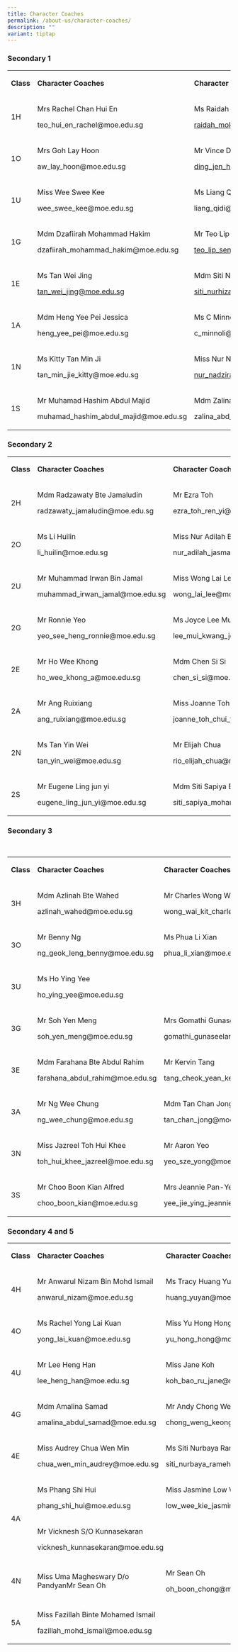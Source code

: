 ```yaml
---
title: Character Coaches
permalink: /about-us/character-coaches/
description: ""
variant: tiptap
---
```

<h3>Secondary 1</h3><table><tbody><tr><td rowspan="1" colspan="1"><p><strong>Class</strong></p></td><td rowspan="1" colspan="1"><p><strong>Character Coaches</strong></p></td><td rowspan="1" colspan="1"><p><strong>Character Coaches</strong></p></td></tr><tr><td rowspan="1" colspan="1"><p>1H</p></td><td rowspan="1" colspan="1"><p>Mrs Rachel Chan Hui En</p><p><a rel="noopener noreferrer nofollow" target="_blank">teo_hui_en_rachel@moe.edu.sg</a></p></td><td rowspan="1" colspan="1"><p>Ms Raidah Binte Moktar</p><p><a href="mailto:raidah_moktar@moe.edu.sg" rel="noopener noreferrer nofollow" target="_blank">raidah_moktar@moe.edu.sg</a></p></td></tr><tr><td rowspan="1" colspan="1"><p>1O</p></td><td rowspan="1" colspan="1"><p>Mrs Goh Lay Hoon</p><p><a rel="noopener noreferrer nofollow" target="_blank">aw_lay_hoon@moe.edu.sg</a></p></td><td rowspan="1" colspan="1"><p>Mr Vince Ding</p><p><a href="mailto:ding_jen_han@moe.edu.sg" rel="noopener noreferrer nofollow" target="_blank">ding_jen_han@moe.edu.sg</a></p></td></tr><tr><td rowspan="1" colspan="1"><p>1U</p></td><td rowspan="1" colspan="1"><p>Miss Wee Swee Kee</p><p><a rel="noopener noreferrer nofollow" target="_blank">wee_swee_kee@moe.edu.sg</a></p></td><td rowspan="1" colspan="1"><p>Ms Liang Qidi</p><p><a rel="noopener noreferrer nofollow" target="_blank">liang_qidi@moe.edu.sg</a></p></td></tr><tr><td rowspan="1" colspan="1"><p>1G</p></td><td rowspan="1" colspan="1"><p>Mdm Dzafiirah Mohammad Hakim</p><p><a rel="noopener noreferrer nofollow" target="_blank">dzafiirah_mohammad_hakim@moe.edu.sg</a></p></td><td rowspan="1" colspan="1"><p>Mr Teo Lip Seng</p><p><a href="mailto:teo_lip_seng@moe.edu.sg" rel="noopener noreferrer nofollow" target="_blank">teo_lip_seng@moe.edu.sg</a></p></td></tr><tr><td rowspan="1" colspan="1"><p>1E</p></td><td rowspan="1" colspan="1"><p>Ms Tan Wei Jing</p><p><a href="mailto:tan_wei_jing@moe.edu.sg" rel="noopener noreferrer nofollow" target="_blank">tan_wei_jing@moe.edu.sg</a></p></td><td rowspan="1" colspan="1"><p>Mdm Siti Nurhizah B Mohamed Hassan</p><p><a href="mailto:siti_nurhizah_mohamed_hassan@moe.edu.sg" rel="noopener noreferrer nofollow" target="_blank">siti_nurhizah_mohamed_hassan@moe.edu.sg</a></p></td></tr><tr><td rowspan="1" colspan="1"><p>1A</p></td><td rowspan="1" colspan="1"><p>Mdm Heng Yee Pei Jessica</p><p><a rel="noopener noreferrer nofollow" target="_blank">heng_yee_pei@moe.edu.sg</a></p></td><td rowspan="1" colspan="1"><p>Ms C Minnoli</p><p><a rel="noopener noreferrer nofollow" target="_blank">c_minnoli@moe.edu.sg</a></p></td></tr><tr><td rowspan="1" colspan="1"><p>1N</p></td><td rowspan="1" colspan="1"><p>Ms Kitty Tan Min Ji</p><p><a rel="noopener noreferrer nofollow" target="_blank">tan_min_jie_kitty@moe.edu.sg</a></p></td><td rowspan="1" colspan="1"><p>Miss Nur Nadzirah Binte Abdul Halim Kadri</p><p><a href="mailto:nur_nadzirah_abdul@moe.edu.sg" rel="noopener noreferrer nofollow" target="_blank">nur_nadzirah_abdul@moe.edu.sg</a></p></td></tr><tr><td rowspan="1" colspan="1"><p>1S</p></td><td rowspan="1" colspan="1"><p>Mr Muhamad Hashim Abdul Majid</p><p><a rel="noopener noreferrer nofollow" target="_blank">muhamad_hashim_abdul_majid@moe.edu.sg</a></p></td><td rowspan="1" colspan="1"><p>Mdm Zalina Bte Abdul Jalil</p><p><a rel="noopener noreferrer nofollow" target="_blank">zalina_abd_jalil@moe.edu.sg</a></p></td></tr></tbody></table><h3>Secondary 2</h3><table><tbody><tr><td rowspan="1" colspan="1"><p><strong>Class</strong></p></td><td rowspan="1" colspan="1"><p><strong>Character Coaches</strong></p></td><td rowspan="1" colspan="1"><p><strong>Character Coaches</strong></p></td></tr><tr><td rowspan="1" colspan="1"><p>2H</p></td><td rowspan="1" colspan="1"><p>Mdm Radzawaty Bte Jamaludin</p><p><a rel="noopener noreferrer nofollow" target="_blank">radzawaty_jamaludin@moe.edu.sg</a></p></td><td rowspan="1" colspan="1"><p>Mr Ezra Toh</p><p><a rel="noopener noreferrer nofollow" target="_blank">ezra_toh_ren_yi@moe.edu.sg</a></p></td></tr><tr><td rowspan="1" colspan="1"><p>2O</p></td><td rowspan="1" colspan="1"><p>Ms Li Huilin</p><p><a rel="noopener noreferrer nofollow" target="_blank">li_huilin@moe.edu.sg</a></p></td><td rowspan="1" colspan="1"><p>Miss Nur Adilah Binte Jasman</p><p><a rel="noopener noreferrer nofollow" target="_blank">nur_adilah_jasman@moe.edu.sg</a></p></td></tr><tr><td rowspan="1" colspan="1"><p>2U</p></td><td rowspan="1" colspan="1"><p>Mr Muhammad Irwan Bin Jamal</p><p><a rel="noopener noreferrer nofollow" target="_blank">muhammad_irwan_jamal@moe.edu.sg</a></p></td><td rowspan="1" colspan="1"><p>Miss Wong Lai Lee</p><p><a rel="noopener noreferrer nofollow" target="_blank">wong_lai_lee@moe.edu.sg</a></p></td></tr><tr><td rowspan="1" colspan="1"><p>2G</p></td><td rowspan="1" colspan="1"><p>Mr Ronnie Yeo</p><p><a rel="noopener noreferrer nofollow" target="_blank">yeo_see_heng_ronnie@moe.edu.sg</a></p></td><td rowspan="1" colspan="1"><p>Ms Joyce Lee Mui Kwan</p><p><a rel="noopener noreferrer nofollow" target="_blank">lee_mui_kwang_joyce@moe.edu.sg</a></p></td></tr><tr><td rowspan="1" colspan="1"><p>2E</p></td><td rowspan="1" colspan="1"><p>Mr Ho Wee Khong</p><p><a rel="noopener noreferrer nofollow" target="_blank">ho_wee_khong_a@moe.edu.sg</a></p></td><td rowspan="1" colspan="1"><p>Mdm Chen Si Si</p><p><a rel="noopener noreferrer nofollow" target="_blank">chen_si_si@moe.edu.sg</a></p></td></tr><tr><td rowspan="1" colspan="1"><p>2A</p></td><td rowspan="1" colspan="1"><p>Mr Ang Ruixiang</p><p><a rel="noopener noreferrer nofollow" target="_blank">ang_ruixiang@moe.edu.sg</a></p></td><td rowspan="1" colspan="1"><p>Miss Joanne Toh</p><p><a rel="noopener noreferrer nofollow" target="_blank">joanne_toh_chui_theng@moe.edu.sg</a></p></td></tr><tr><td rowspan="1" colspan="1"><p>2N</p></td><td rowspan="1" colspan="1"><p>Ms Tan Yin Wei</p><p><a rel="noopener noreferrer nofollow" target="_blank">tan_yin_wei@moe.edu.sg</a></p></td><td rowspan="1" colspan="1"><p>Mr Elijah Chua</p><p><a rel="noopener noreferrer nofollow" target="_blank">rio_elijah_chua@moe.edu.sg</a></p></td></tr><tr><td rowspan="1" colspan="1"><p>2S</p></td><td rowspan="1" colspan="1"><p>Mr Eugene Ling jun yi</p><p><a rel="noopener noreferrer nofollow" target="_blank">eugene_ling_jun_yi@moe.edu.sg</a></p></td><td rowspan="1" colspan="1"><p>Mdm Siti Sapiya Bte Mohd Sumri</p><p><a rel="noopener noreferrer nofollow" target="_blank">siti_sapiya_mohamad_sumr@moe.edu.sg</a></p></td></tr></tbody></table><h3>Secondary 3</h3><p>&nbsp;</p><table><tbody><tr><td rowspan="1" colspan="1"><p><strong>Class</strong></p></td><td rowspan="1" colspan="1"><p><strong>Character Coaches</strong></p></td><td rowspan="1" colspan="1"><p><strong>Character Coaches</strong></p></td></tr><tr><td rowspan="1" colspan="1"><p>3H</p></td><td rowspan="1" colspan="1"><p>Mdm Azlinah Bte Wahed</p><p><a rel="noopener noreferrer nofollow" target="_blank">azlinah_wahed@moe.edu.sg</a></p></td><td rowspan="1" colspan="1"><p>Mr Charles Wong Wai Kit</p><p><a rel="noopener noreferrer nofollow" target="_blank">wong_wai_kit_charles@moe.edu.sg</a></p></td></tr><tr><td rowspan="1" colspan="1"><p>3O</p></td><td rowspan="1" colspan="1"><p>Mr Benny Ng</p><p><a rel="noopener noreferrer nofollow" target="_blank">ng_geok_leng_benny@moe.edu.sg</a></p></td><td rowspan="1" colspan="1"><p>Ms Phua Li Xian</p><p><a rel="noopener noreferrer nofollow" target="_blank">phua_li_xian@moe.edu.sg</a></p></td></tr><tr><td rowspan="1" colspan="1"><p>3U</p></td><td rowspan="1" colspan="1"><p>Ms Ho Ying Yee</p><p><a rel="noopener noreferrer nofollow" target="_blank">ho_ying_yee@moe.edu.sg</a></p></td><td rowspan="1" colspan="1"><p></p></td></tr><tr><td rowspan="1" colspan="1"><p>3G</p></td><td rowspan="1" colspan="1"><p>Mr Soh Yen Meng</p><p><a rel="noopener noreferrer nofollow" target="_blank">soh_yen_meng@moe.edu.sg</a></p></td><td rowspan="1" colspan="1"><p>Mrs Gomathi Gunaseelan</p><p><a rel="noopener noreferrer nofollow" target="_blank">gomathi_gunaseelan@moe.edu.sg</a></p></td></tr><tr><td rowspan="1" colspan="1"><p>3E</p></td><td rowspan="1" colspan="1"><p>Mdm Farahana Bte Abdul Rahim</p><p><a rel="noopener noreferrer nofollow" target="_blank">farahana_abdul_rahim@moe.edu.sg</a></p></td><td rowspan="1" colspan="1"><p>Mr Kervin Tang</p><p><a rel="noopener noreferrer nofollow" target="_blank">tang_cheok_yean_kervin@moe.edu.sg</a></p></td></tr><tr><td rowspan="1" colspan="1"><p>3A</p></td><td rowspan="1" colspan="1"><p>Mr Ng Wee Chung</p><p><a rel="noopener noreferrer nofollow" target="_blank">ng_wee_chung@moe.edu.sg</a></p></td><td rowspan="1" colspan="1"><p>Mdm Tan Chan Jong</p><p><a rel="noopener noreferrer nofollow" target="_blank">tan_chan_jong@moe.edu.sg</a></p></td></tr><tr><td rowspan="1" colspan="1"><p>3N</p></td><td rowspan="1" colspan="1"><p>Miss Jazreel Toh Hui Khee</p><p><a rel="noopener noreferrer nofollow" target="_blank">toh_hui_khee_jazreel@moe.edu.sg</a></p></td><td rowspan="1" colspan="1"><p>Mr Aaron Yeo</p><p><a rel="noopener noreferrer nofollow" target="_blank">yeo_sze_yong@moe.edu.sg</a></p></td></tr><tr><td rowspan="1" colspan="1"><p>3S</p></td><td rowspan="1" colspan="1"><p>Mr Choo Boon Kian Alfred</p><p><a rel="noopener noreferrer nofollow" target="_blank">choo_boon_kian@moe.edu.sg</a></p></td><td rowspan="1" colspan="1"><p>Mrs Jeannie Pan-Yee Jie Ying</p><p><a rel="noopener noreferrer nofollow" target="_blank">yee_jie_ying_jeannie@moe.edu.sg</a></p></td></tr></tbody></table><h3>Secondary 4 and 5</h3><table><tbody><tr><td rowspan="1" colspan="1"><p><strong>Class</strong></p></td><td rowspan="1" colspan="1"><p><strong>Character Coaches</strong></p></td><td rowspan="1" colspan="1"><p><strong>Character Coaches</strong></p></td></tr><tr><td rowspan="1" colspan="1"><p>4H</p></td><td rowspan="1" colspan="1"><p>Mr Anwarul Nizam Bin Mohd Ismail</p><p><a rel="noopener noreferrer nofollow" target="_blank">anwarul_nizam@moe.edu.sg</a></p></td><td rowspan="1" colspan="1"><p>Ms Tracy Huang Yuyan</p><p><a rel="noopener noreferrer nofollow" target="_blank">huang_yuyan@moe.edu.sg</a></p></td></tr><tr><td rowspan="1" colspan="1"><p>4O</p></td><td rowspan="1" colspan="1"><p>Ms Rachel Yong Lai Kuan</p><p><a rel="noopener noreferrer nofollow" target="_blank">yong_lai_kuan@moe.edu.sg</a></p></td><td rowspan="1" colspan="1"><p>Miss Yu Hong Hong</p><p><a rel="noopener noreferrer nofollow" target="_blank">yu_hong_hong@moe.edu.sg</a></p></td></tr><tr><td rowspan="1" colspan="1"><p>4U</p></td><td rowspan="1" colspan="1"><p>Mr Lee Heng Han</p><p><a rel="noopener noreferrer nofollow" target="_blank">lee_heng_han@moe.edu.sg</a></p></td><td rowspan="1" colspan="1"><p>Miss Jane Koh</p><p><a rel="noopener noreferrer nofollow" target="_blank">koh_bao_ru_jane@moe.edu.sg</a></p></td></tr><tr><td rowspan="1" colspan="1"><p>4G</p></td><td rowspan="1" colspan="1"><p>Mdm Amalina Samad</p><p><a rel="noopener noreferrer nofollow" target="_blank">amalina_abdul_samad@moe.edu.sg</a></p></td><td rowspan="1" colspan="1"><p>Mr Andy Chong Weng Keong</p><p><a rel="noopener noreferrer nofollow" target="_blank">chong_weng_keong_andy@moe.edu.sg</a></p></td></tr><tr><td rowspan="1" colspan="1"><p>4E</p></td><td rowspan="1" colspan="1"><p>Miss Audrey Chua Wen Min</p><p><a rel="noopener noreferrer nofollow" target="_blank">chua_wen_min_audrey@moe.edu.sg</a></p></td><td rowspan="1" colspan="1"><p>Ms Siti Nurbaya Rameh</p><p><a rel="noopener noreferrer nofollow" target="_blank">siti_nurbaya_rameh@moe.edu.sg</a></p></td></tr><tr><td rowspan="2" colspan="1"><p>4A</p></td><td rowspan="1" colspan="1"><p>Ms Phang Shi Hui</p><p><a rel="noopener noreferrer nofollow" target="_blank">phang_shi_hui@moe.edu.sg</a></p></td><td rowspan="1" colspan="1"><p>Miss Jasmine Low Wee Kie</p><p><a rel="noopener noreferrer nofollow" target="_blank">low_wee_kie_jasmine@moe.edu.sg</a></p></td></tr><tr><td rowspan="1" colspan="2"><p>Mr Vicknesh S/O Kunnasekaran</p><p><a rel="noopener noreferrer nofollow" target="_blank">vicknesh_kunnasekaran@moe.edu.sg</a></p></td></tr><tr><td rowspan="1" colspan="1"><p>4N</p></td><td rowspan="1" colspan="1"><p>Miss Uma Magheswary D/o PandyanMr Sean Oh</p></td><td rowspan="1" colspan="1"><p>Mr Sean Oh</p><p><a rel="noopener noreferrer nofollow" target="_blank">oh_boon_chong@moe.edu.sg</a></p></td></tr><tr><td rowspan="1" colspan="1"><p>5A</p></td><td rowspan="1" colspan="1"><p>Miss Fazillah Binte Mohamed Ismail</p><p><a rel="noopener noreferrer nofollow" target="_blank">fazillah_mohd_ismail@moe.edu.sg</a></p></td><td rowspan="1" colspan="1"><p>&nbsp;</p></td></tr></tbody></table><p></p>